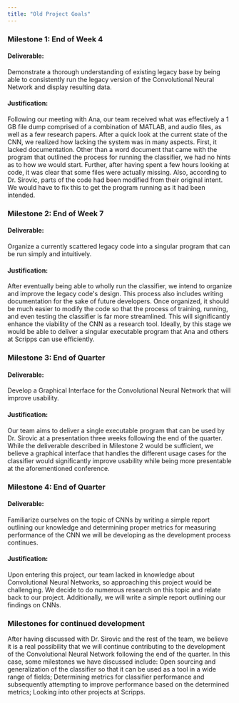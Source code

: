 ```yaml
---
title: "Old Project Goals"
---
```


### Milestone 1: End of Week 4

#### Deliverable:
Demonstrate a thorough understanding of existing legacy base by being able to consistently run the legacy version of the Convolutional Neural Network and display resulting data.

#### Justification:
Following our meeting with Ana, our team received what was effectively a 1 GB file dump comprised of a combination of MATLAB, and audio files, as well as a few research papers. After a quick look at the current state of the CNN, we realized how lacking the system was in many aspects. First, it lacked documentation. Other than a word document that came with the program that outlined the process for running the classifier, we had no hints as to how we would start. Further, after having spent a few hours looking at code, it was clear that some files were actually missing. Also, according to Dr. Sirovic, parts of the code had been modified from their original intent. We would have to fix this to get the program running as it had been intended.

### Milestone 2: End of Week 7

#### Deliverable:
Organize a currently scattered legacy code into a singular program that can be run simply and intuitively. 

#### Justification:
After eventually being able to wholly run the classifier, we intend to organize and improve the legacy code's design. This process also includes writing documentation for the sake of future developers. Once organized, it should be much easier to modify the code so that the process of training, running, and even testing the classifier is far more streamlined. This will significantly enhance the viability of the CNN as a research tool. Ideally, by this stage we would be able to deliver a singular executable program that Ana and others at Scripps can use efficiently.

### Milestone 3: End of Quarter

#### Deliverable:
Develop a Graphical Interface for the Convolutional Neural Network that will improve usability.

#### Justification:
Our team aims to deliver a single executable program that can be used by Dr. Sirovic at a presentation three weeks following the end of the quarter. While the deliverable described in Milestone 2 would be sufficient, we believe a graphical interface that handles the different usage cases for the classifier would significantly improve usability while being more presentable at the aforementioned conference. 

### Milestone 4: End of Quarter

#### Deliverable:
Familiarize ourselves on the topic of CNNs by writing a simple report outlining our knowledge and determining proper metrics for measuring performance of the CNN we will be developing as the development process continues.

#### Justification:
Upon entering this project, our team lacked in knowledge about Convolutional Neural Networks, so approaching this project would be challenging.  We decide to do numerous research on this topic and relate back to our project.  Additionally, we will write a simple report outlining our findings on CNNs.

### Milestones for continued development
After having discussed with Dr. Sirovic and the rest of the team, we believe it is a real possibility that we will continue contributing to the development of the Convolutional Neural Network following the end of the quarter. In this case, some milestones we have discussed include: Open sourcing and generalization of the classifier so that it can be used as a tool in a wide range of fields; Determining metrics for classifier performance and subsequently attempting to improve performance based on the determined metrics; Looking into other projects at Scripps. 

